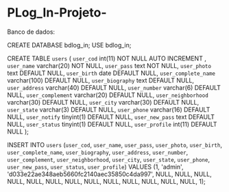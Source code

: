 # PLog_In-Projeto-

Banco de dados:

CREATE DATABASE bdlog_in;
USE bdlog_in;

CREATE TABLE `users` (
  `user_cod` int(11) NOT NULL AUTO INCREMENT  ,
  `user_name` varchar(20) NOT NULL,
  `user_pass` text NOT NULL,
  `user_photo` text DEFAULT NULL,
  `user_birth` date DEFAULT NULL,
  `user_complete_name` varchar(100) DEFAULT NULL,
  `user_biography` text DEFAULT NULL,
  `user_address` varchar(40) DEFAULT NULL,
  `user_number` varchar(6) DEFAULT NULL,
  `user_complement` varchar(20) DEFAULT NULL,
  `user_neighborhood` varchar(30) DEFAULT NULL,
  `user_city` varchar(30) DEFAULT NULL,
  `user_state` varchar(3) DEFAULT NULL,
  `user_phone` varchar(16) DEFAULT NULL,
  `user_notify` tinyint(1) DEFAULT NULL,
  `user_new_pass` text DEFAULT NULL,
  `user_status` tinyint(1) DEFAULT NULL,
  `user_profile` int(11) DEFAULT NULL
);

INSERT INTO `users` (`user_cod`, `user_name`, `user_pass`, `user_photo`, `user_birth`, `user_complete_name`, `user_biography`, `user_address`, `user_number`, `user_complement`, `user_neighborhood`, `user_city`, `user_state`, `user_phone`, `user_new_pass`, `user_status`, `user_profile`) VALUES
(1, 'admin', 'd033e22ae348aeb5660fc2140aec35850c4da997', NULL, NULL, NULL, NULL, NULL, NULL, NULL, NULL, NULL, NULL, NULL, NULL, NULL, 1);
